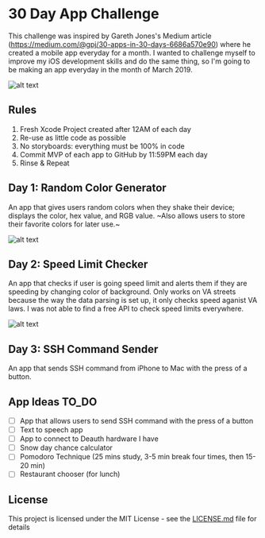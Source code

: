 # 30 Day App Challenge
This challenge was inspired by Gareth Jones's Medium article (https://medium.com/@gpj/30-apps-in-30-days-6686a570e90) where he created a mobile app everyday for a month. I wanted to challenge myself to improve my iOS development skills and do the same thing, so I'm going to be making an app everyday in the month of March 2019. 

![alt text](https://cdn-images-1.medium.com/max/2560/1*HrhwTIbp2hchH0-GmbKusg.jpeg)

## Rules
1. Fresh Xcode Project created after 12AM of each day 
2. Re-use as little code as possible 
3. No storyboards: everything must be 100% in code
3. Commit MVP of each app to GitHub by 11:59PM each day
4. Rinse & Repeat

## Day 1: Random Color Generator 
An app that gives users random colors when they shake their device; displays the color, hex value, and RGB value. ~Also allows users to store their favorite colors for later use.~ 

![alt text](https://github.com/vlad-munteanu/30Apps_30Days/blob/master/Screenshots/Day1.jpg)

## Day 2: Speed Limit Checker
An app that checks if user is going speed limit and alerts them if they are speeding by changing color of background. Only works on VA streets because the way the data parsing is set up, it only checks speed aganist VA laws. I was not able to find a free API to check speed limits everywhere.

![alt text](https://github.com/vlad-munteanu/30Apps_30Days/blob/master/Screenshots/Day2.jpg) 

## Day 3: SSH Command Sender 
An app that sends SSH command from iPhone to Mac with the press of a button.

## App Ideas TO_DO 
- [ ] App that allows users to send SSH command with the press of a button 
- [ ] Text to speech app 
- [ ] App to connect to Deauth hardware I have 
- [ ] Snow day chance calculator 
- [ ] Pomodoro Technique (25 mins study, 3-5 min break four times, then 15-20 min) 
- [ ] Restaurant chooser (for lunch)

## License

This project is licensed under the MIT License - see the [LICENSE.md](LICENSE) file for details
